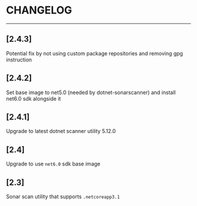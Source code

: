 # CHANGELOG
---------------------------------------------------------------------

## [2.4.3]

Potential fix by not using custom package repositories and removing gpg instruction

## [2.4.2]

Set base image to net5.0 (needed by dotnet-sonarscanner) and install net6.0 sdk alongside it

## [2.4.1]

Upgrade to latest dotnet scanner utility 5.12.0

## [2.4]

Upgrade to use `net6.0` sdk base image

## [2.3]

Sonar scan utility that supports `.netcoreapp3.1`